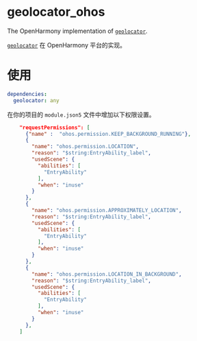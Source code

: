# geolocator_ohos


The OpenHarmony implementation of [`geolocator`][1].

[`geolocator`][1] 在 OpenHarmony 平台的实现。


# 使用

```yaml
dependencies:
  geolocator: any
```

在你的项目的 `module.json5` 文件中增加以下权限设置。

```json
    "requestPermissions": [
      {"name" :  "ohos.permission.KEEP_BACKGROUND_RUNNING"},
      {
        "name": "ohos.permission.LOCATION",
        "reason": "$string:EntryAbility_label",
        "usedScene": {
          "abilities": [
            "EntryAbility"
          ],
          "when": "inuse"
        }
      },
      {
        "name": "ohos.permission.APPROXIMATELY_LOCATION",
        "reason": "$string:EntryAbility_label",
        "usedScene": {
          "abilities": [
            "EntryAbility"
          ],
          "when": "inuse"
        }
      },
      {
        "name": "ohos.permission.LOCATION_IN_BACKGROUND",
        "reason": "$string:EntryAbility_label",
        "usedScene": {
          "abilities": [
            "EntryAbility"
          ],
          "when": "inuse"
        }
      },                  
    ]
```


 [1]: https://pub.dev/packages/geolocator


